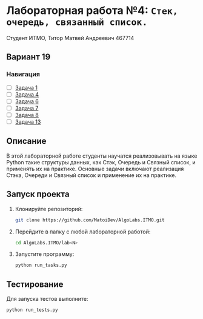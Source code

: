 # Лабораторная работа №4: `Стек, очередь, связанный список.`

Студент ИТМО,  Титор Матвей Андреевич  467714
## Вариант 19
### Навигация

- [ ] [Задача 1](task1/README.md)
- [ ] [Задача 4](task4/README.md)
- [ ] [Задача 6](task6/README.md)
- [ ] [Задача 7](task7/README.md)
- [ ] [Задача 8](task8/README.md)
- [ ] [Задача 13](task13/README.md)

## Описание
В этой лабораторной работе студенты научатся реализовывать на языке Python такие структуры данных, как Стэк, Очередь и Связный список, и применять их
на практике.
Основные задачи включают реализация Стэка, Очереди и Связный список и применение их на практике.

## Запуск проекта

1. Клонируйте репозиторий:
   ```bash
   git clone https://github.com/MatoiDev/AlgoLabs.ITMO.git
   ```

2. Перейдите в папку с любой лабораторной работой:
   ```bash
   cd AlgoLabs.ITMO/lab<N>
   ```

3. Запустите программу:
   ```bash
   python run_tasks.py
   ```

## Тестирование

Для запуска тестов выполните:

   ```bash
   python run_tests.py
   ```
